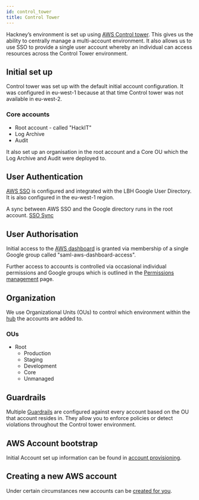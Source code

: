 ```yaml
---
id: control_tower
title: Control Tower
---
```


Hackney’s environment is set up using [AWS Control tower](https://aws.amazon.com/controltower/).  This gives us the ability to centrally manage a multi-account environment. It also allows us to use SSO to provide a single user account whereby an individual can access resources across the Control Tower environment. 

## Initial set up

Control tower was set up with the default initial account configuration. It was configured in eu-west-1 because at that time Control tower was not available in eu-west-2.

### Core accounts

- Root account - called "HackIT"
- Log Archive
- Audit

It also set up an organisation in the root account and a Core OU which the Log Archive and Audit were deployed to.

## User Authentication

[AWS SSO](https://aws.amazon.com/single-sign-on/) is configured and integrated with the LBH Google User Directory. It is also configured in the eu-west-1 region.

A sync between AWS SSO and the Google directory runs in the root account. [SSO Sync](/sso_sync)

## User Authorisation

Initial access to the [AWS dashboard](https://hackney.awsapps.com/start#/) is granted via membership of a single Google group called "saml-aws-dashboard-access".

Further access to accounts is controlled via occasional individual permissions and Google groups which is outlined in the [Permissions management](/permissions_management) page.

## Organization

We use Organizational Units (OUs) to control which environment within the [hub](/hub) the accounts are added to.

### OUs

- Root
    - Production
    - Staging
    - Development
    - Core
    - Unmanaged

## Guardrails

Multiple [Guardrails](https://docs.aws.amazon.com/controltower/latest/userguide/guardrails.html) are configured against every account based on the OU that account resides in. They allow you to enforce policies or detect violations throughout the Control tower environment.

## AWS Account bootstrap

Initial Account set up information can be found in [account provisioning](/account_provisioning).

## Creating a new AWS account

Under certain circumstances new accounts can be [created for you](/creating_accounts).